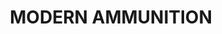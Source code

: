 ---
title: "MODERN AMMUNITION"
price: "TBA"
desc: "Opis nije dostupan"
img_path: "/assets/img/A.MIG-7129.jpg"
brand: AMMO
available: true
cat: "acrylics"
subcat: "ACRYLIC PAINT SETS"
subsubcat: "SS"
---